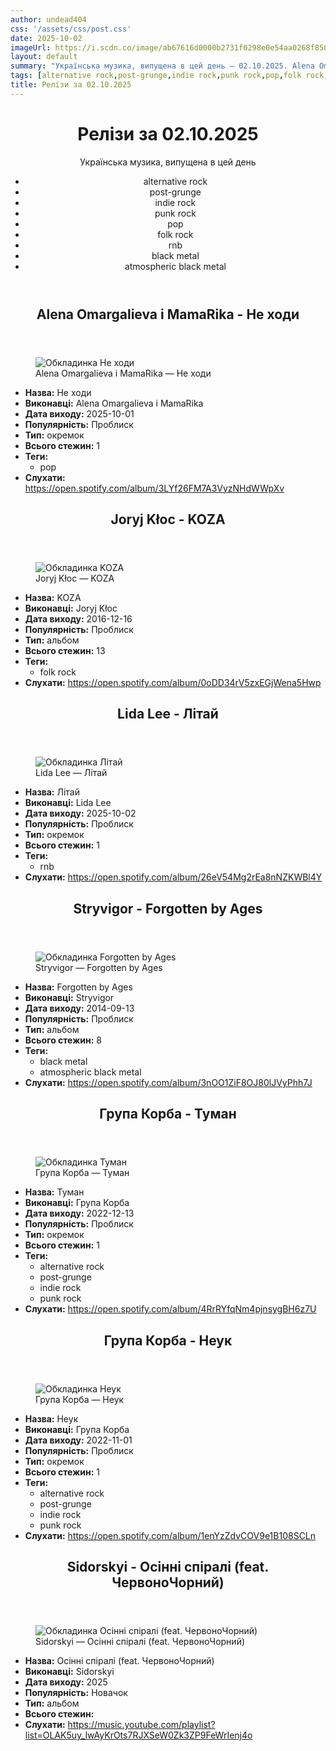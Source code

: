 ```yaml
---
author: undead404
css: '/assets/css/post.css'
date: 2025-10-02
imageUrl: https://i.scdn.co/image/ab67616d0000b2731f0298e0e54aa0268f8501dc
layout: default
summary: "Українська музика, випущена в цей день – 02.10.2025. Alena Omargalieva, MamaRika, Joryj Kłoc, Lida Lee і Stryvigor"
tags: [alternative rock,post-grunge,indie rock,punk rock,pop,folk rock,rnb,black metal,atmospheric black metal]
title: Релізи за 02.10.2025
---
```


<main class="main-content">
  <header>
    <h1>Релізи за <time datetime="2025-10-02">02.10.2025</time></h1>
    <p class="summary">Українська музика, випущена в цей день</p>
      <ul class="tags">
          <li>alternative rock</li>
          <li>post-grunge</li>
          <li>indie rock</li>
          <li>punk rock</li>
          <li>pop</li>
          <li>folk rock</li>
          <li>rnb</li>
          <li>black metal</li>
          <li>atmospheric black metal</li>
      </ul>
  </header>
  <section class="releases">
    <article class="release">
      <header>
        <h2>
          Alena Omargalieva і MamaRika - Не ходи
        </h2>
      </header>
      <figure>
        <img src="https://i.scdn.co/image/ab67616d0000b2731f0298e0e54aa0268f8501dc" alt="Обкладинка Не ходи">
        <figcaption>Alena Omargalieva і MamaRika — Не ходи</figcaption>
      </figure>
      <ul>
        <li><strong>Назва:</strong> Не ходи</li>
        <li><strong>Виконавці:</strong> Alena Omargalieva і MamaRika</li>
        <li><strong>Дата виходу:</strong> 2025-10-01</li>
        <li><strong>Популярність:</strong> Проблиск</li>
        <li><strong>Тип:</strong> окремок</li>
        <li><strong>Всього стежин:</strong> 1</li>
            <li><strong>Теги:</strong>
            <ul class="tags">
                <li class="tag">pop</li>
            </ul>
            </li>
        <li><strong>Слухати:</strong> <a href="https://open.spotify.com/album/3LYf26FM7A3VyzNHdWWpXv" target="_blank">https:&#x2F;&#x2F;open.spotify.com&#x2F;album&#x2F;3LYf26FM7A3VyzNHdWWpXv</a></li>
      </ul>
    </article>
    <article class="release">
      <header>
        <h2>
          Joryj Kłoc - KOZA
        </h2>
      </header>
      <figure>
        <img src="https://i.scdn.co/image/ab67616d0000b2733b67a4fcd22998fee18f9808" alt="Обкладинка KOZA">
        <figcaption>Joryj Kłoc — KOZA</figcaption>
      </figure>
      <ul>
        <li><strong>Назва:</strong> KOZA</li>
        <li><strong>Виконавці:</strong> Joryj Kłoc</li>
        <li><strong>Дата виходу:</strong> 2016-12-16</li>
        <li><strong>Популярність:</strong> Проблиск</li>
        <li><strong>Тип:</strong> альбом</li>
        <li><strong>Всього стежин:</strong> 13</li>
            <li><strong>Теги:</strong>
            <ul class="tags">
                <li class="tag">folk rock</li>
            </ul>
            </li>
        <li><strong>Слухати:</strong> <a href="https://open.spotify.com/album/0oDD34rV5zxEGjWena5Hwp" target="_blank">https:&#x2F;&#x2F;open.spotify.com&#x2F;album&#x2F;0oDD34rV5zxEGjWena5Hwp</a></li>
      </ul>
    </article>
    <article class="release">
      <header>
        <h2>
          Lida Lee - Літай
        </h2>
      </header>
      <figure>
        <img src="https://i.scdn.co/image/ab67616d0000b273b948ed36a74259999b5ff4c5" alt="Обкладинка Літай">
        <figcaption>Lida Lee — Літай</figcaption>
      </figure>
      <ul>
        <li><strong>Назва:</strong> Літай</li>
        <li><strong>Виконавці:</strong> Lida Lee</li>
        <li><strong>Дата виходу:</strong> 2025-10-02</li>
        <li><strong>Популярність:</strong> Проблиск</li>
        <li><strong>Тип:</strong> окремок</li>
        <li><strong>Всього стежин:</strong> 1</li>
            <li><strong>Теги:</strong>
            <ul class="tags">
                <li class="tag">rnb</li>
            </ul>
            </li>
        <li><strong>Слухати:</strong> <a href="https://open.spotify.com/album/26eV54Mg2rEa8nNZKWBl4Y" target="_blank">https:&#x2F;&#x2F;open.spotify.com&#x2F;album&#x2F;26eV54Mg2rEa8nNZKWBl4Y</a></li>
      </ul>
    </article>
    <article class="release">
      <header>
        <h2>
          Stryvigor - Forgotten by Ages
        </h2>
      </header>
      <figure>
        <img src="https://i.scdn.co/image/ab67616d0000b273a521f5bc1b997008ea23e270" alt="Обкладинка Forgotten by Ages">
        <figcaption>Stryvigor — Forgotten by Ages</figcaption>
      </figure>
      <ul>
        <li><strong>Назва:</strong> Forgotten by Ages</li>
        <li><strong>Виконавці:</strong> Stryvigor</li>
        <li><strong>Дата виходу:</strong> 2014-09-13</li>
        <li><strong>Популярність:</strong> Проблиск</li>
        <li><strong>Тип:</strong> альбом</li>
        <li><strong>Всього стежин:</strong> 8</li>
            <li><strong>Теги:</strong>
            <ul class="tags">
                <li class="tag">black metal</li>
                <li class="tag">atmospheric black metal</li>
            </ul>
            </li>
        <li><strong>Слухати:</strong> <a href="https://open.spotify.com/album/3nOO1ZiF8OJ80lJVyPhh7J" target="_blank">https:&#x2F;&#x2F;open.spotify.com&#x2F;album&#x2F;3nOO1ZiF8OJ80lJVyPhh7J</a></li>
      </ul>
    </article>
    <article class="release">
      <header>
        <h2>
          Група Корба - Туман
        </h2>
      </header>
      <figure>
        <img src="https://i.scdn.co/image/ab67616d0000b2739e2303da44f32a954de24fa1" alt="Обкладинка Туман">
        <figcaption>Група Корба — Туман</figcaption>
      </figure>
      <ul>
        <li><strong>Назва:</strong> Туман</li>
        <li><strong>Виконавці:</strong> Група Корба</li>
        <li><strong>Дата виходу:</strong> 2022-12-13</li>
        <li><strong>Популярність:</strong> Проблиск</li>
        <li><strong>Тип:</strong> окремок</li>
        <li><strong>Всього стежин:</strong> 1</li>
            <li><strong>Теги:</strong>
            <ul class="tags">
                <li class="tag">alternative rock</li>
                <li class="tag">post-grunge</li>
                <li class="tag">indie rock</li>
                <li class="tag">punk rock</li>
            </ul>
            </li>
        <li><strong>Слухати:</strong> <a href="https://open.spotify.com/album/4RrRYfqNm4pjnsygBH6z7U" target="_blank">https:&#x2F;&#x2F;open.spotify.com&#x2F;album&#x2F;4RrRYfqNm4pjnsygBH6z7U</a></li>
      </ul>
    </article>
    <article class="release">
      <header>
        <h2>
          Група Корба - Неук
        </h2>
      </header>
      <figure>
        <img src="https://i.scdn.co/image/ab67616d0000b273364cc2998274996d1d809e4b" alt="Обкладинка Неук">
        <figcaption>Група Корба — Неук</figcaption>
      </figure>
      <ul>
        <li><strong>Назва:</strong> Неук</li>
        <li><strong>Виконавці:</strong> Група Корба</li>
        <li><strong>Дата виходу:</strong> 2022-11-01</li>
        <li><strong>Популярність:</strong> Проблиск</li>
        <li><strong>Тип:</strong> окремок</li>
        <li><strong>Всього стежин:</strong> 1</li>
            <li><strong>Теги:</strong>
            <ul class="tags">
                <li class="tag">alternative rock</li>
                <li class="tag">post-grunge</li>
                <li class="tag">indie rock</li>
                <li class="tag">punk rock</li>
            </ul>
            </li>
        <li><strong>Слухати:</strong> <a href="https://open.spotify.com/album/1enYzZdvCOV9e1B108SCLn" target="_blank">https:&#x2F;&#x2F;open.spotify.com&#x2F;album&#x2F;1enYzZdvCOV9e1B108SCLn</a></li>
      </ul>
    </article>
    <article class="release">
      <header>
        <h2>
          Sidorskyi - Осінні спіралі (feat. ЧервоноЧорний)
        </h2>
      </header>
      <figure>
        <img src="https://lh3.googleusercontent.com/dhROJCxjkaMQ2fypjkuLo01wbGk0f7d8OO6IYcrexqPoJyVpWyM-3umuS0kQRrE8lkaoJ5mqx-D_M2_9Rg=w544-h544-l90-rj" alt="Обкладинка Осінні спіралі (feat. ЧервоноЧорний)">
        <figcaption>Sidorskyi — Осінні спіралі (feat. ЧервоноЧорний)</figcaption>
      </figure>
      <ul>
        <li><strong>Назва:</strong> Осінні спіралі (feat. ЧервоноЧорний)</li>
        <li><strong>Виконавці:</strong> Sidorskyi</li>
        <li><strong>Дата виходу:</strong> 2025</li>
        <li><strong>Популярність:</strong> Новачок</li>
        <li><strong>Тип:</strong> альбом</li>
        <li><strong>Всього стежин:</strong> </li>
        <li><strong>Слухати:</strong> <a href="https://music.youtube.com/playlist?list=OLAK5uy_lwAyKrOts7RJXSeW0Zk3ZP9FeWrIenj4o" target="_blank">https:&#x2F;&#x2F;music.youtube.com&#x2F;playlist?list&#x3D;OLAK5uy_lwAyKrOts7RJXSeW0Zk3ZP9FeWrIenj4o</a></li>
      </ul>
    </article>
  </section>
</main>